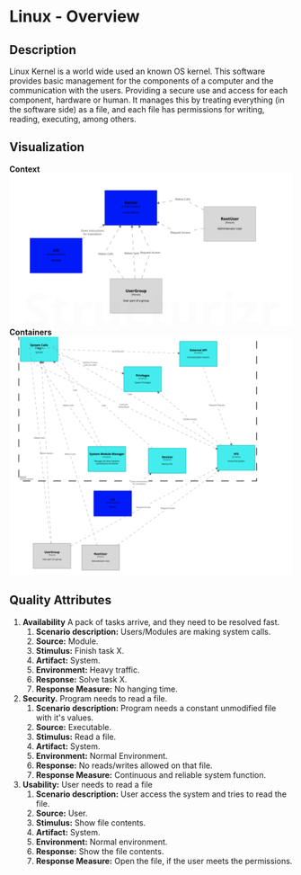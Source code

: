 # Linux - Overview

## Description

Linux Kernel is a world wide used an known OS kernel. This software provides basic management for the components of a computer and the communication with the users. Providing a secure use and access for each component, hardware or human. It manages this by treating everything (in the software side) as a file, and each file has permissions for writing, reading, executing, among others.

## Visualization

**Context**
![alt text](assets/SystemDiagram.png "Image Example")
**Containers**
![alt text](assets/ContainerView.png "Image Container")

## Quality Attributes

1. **Availability** A pack of tasks arrive, and they need to be resolved fast.
    1. **Scenario description:** Users/Modules are making system calls.
    1. **Source:** Module.
    1. **Stimulus:** Finish task X.
    1. **Artifact:** System.
    1. **Environment:** Heavy traffic.
    1. **Response:** Solve task X.
    1. **Response Measure:** No hanging time.
1. **Security.** Program needs to read a file.
    1. **Scenario description:** Program needs a constant unmodified file with it's values.
    1. **Source:** Executable.
    1. **Stimulus:** Read a file.
    1. **Artifact:** System.
    1. **Environment:** Normal Environment.
    1. **Response:** No reads/writes allowed on that file.
    1. **Response Measure:** Continuous and reliable system function.
1. **Usability:** User needs to read a file
    1. **Scenario description:** User access the system and tries to read the file.
    1. **Source:** User.
    1. **Stimulus:** Show file contents.
    1. **Artifact:** System.
    1. **Environment:** Normal environment.
    1. **Response:** Show the file contents.
    1. **Response Measure:** Open the file, if the user meets the permissions.
